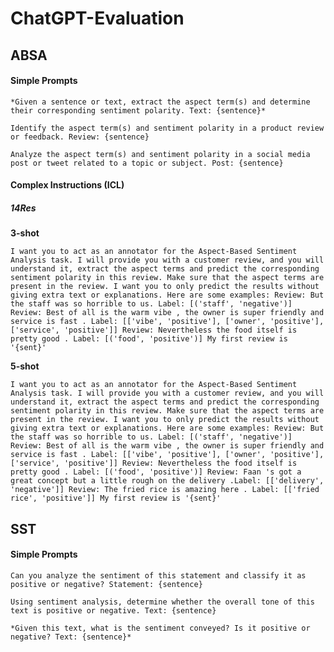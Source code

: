 # ChatGPT-Evaluation


## ABSA

#### Simple Prompts

    *Given a sentence or text, extract the aspect term(s) and determine their corresponding sentiment polarity. Text: {sentence}*

    Identify the aspect term(s) and sentiment polarity in a product review or feedback. Review: {sentence}

    Analyze the aspect term(s) and sentiment polarity in a social media post or tweet related to a topic or subject. Post: {sentence}
    
#### Complex Instructions (ICL)

##### 14Res

**3-shot**

`I want you to act as an annotator for the Aspect-Based Sentiment Analysis task. I will provide you with a customer review, and you will understand it, extract the aspect terms and predict the corresponding sentiment polarity in this review. Make sure that the aspect terms are present in the review. I want you to only predict the results without giving extra text or explanations. Here are some examples: Review: But the staff was so horrible to us. Label: [('staff', 'negative')] Review: Best of all is the warm vibe , the owner is super friendly and service is fast . Label: [['vibe', 'positive'], ['owner', 'positive'], ['service', 'positive']] Review: Nevertheless the food itself is pretty good . Label: [('food', 'positive')] My first review is '{sent}'`

**5-shot**

`I want you to act as an annotator for the Aspect-Based Sentiment Analysis task. I will provide you with a customer review, and you will understand it, extract the aspect terms and predict the corresponding sentiment polarity in this review. Make sure that the aspect terms are present in the review. I want you to only predict the results without giving extra text or explanations. Here are some examples: Review: But the staff was so horrible to us. Label: [('staff', 'negative')] Review: Best of all is the warm vibe , the owner is super friendly and service is fast . Label: [['vibe', 'positive'], ['owner', 'positive'], ['service', 'positive']] Review: Nevertheless the food itself is pretty good . Label: [('food', 'positive')] Review: Faan 's got a great concept but a little rough on the delivery .Label: [['delivery', 'negative']] Review: The fried rice is amazing here . Label: [['fried rice', 'positive']] My first review is '{sent}'`
    
## SST

#### Simple Prompts

    Can you analyze the sentiment of this statement and classify it as positive or negative? Statement: {sentence}
    
    Using sentiment analysis, determine whether the overall tone of this text is positive or negative. Text: {sentence}
    
    *Given this text, what is the sentiment conveyed? Is it positive or negative? Text: {sentence}*
